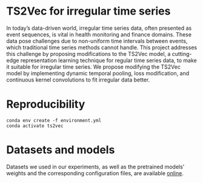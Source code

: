 # TS2Vec for irregular time series

In today’s data-driven world, irregular time series data, often presented as event sequences, is
vital in health monitoring and finance domains. These data pose challenges due to non-uniform time intervals between events, which traditional time series methods cannot handle. This project addresses this challenge by proposing modifications to the TS2Vec model, a cutting-edge representation learning technique for regular time series data, to make it suitable for irregular time series. We propose modifying the TS2Vec model by implementing dynamic temporal pooling, loss modification, and continuous kernel convolutions to fit irregular data better.

# Reproducibility

```
conda env create -f environment.yml
conda activate ts2vec
```
# Datasets and models
Datasets we used in our experiments, as well as the pretrained models' weights and the corresponding configuration files, are available [online](https://disk.yandex.ru/d/qLjmH_LHEXgIcA).
